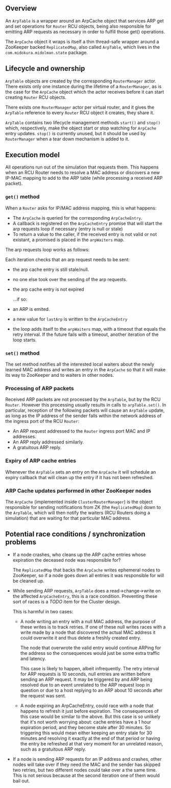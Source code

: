 ## Overview

An `ArpTable` is a wrapper around an ArpCache object that services ARP
get and set operations for `Router` RCU objects, being also responsible
for emitting ARP requests as necessary in order to fulfill those get()
operations.

The `ArpCache` object it wraps is itself a thin thread-safe wrapper around
a ZooKeeper backed `ReplicatedMap`, also called `ArpTable`, which lives in the
`com.midokura.midolman.state` package.

## Lifecycle and ownership

`ArpTable` objects are created by the corresponding `RouterManager` actor.
There exists only one instance during the lifetime of a `RouterManager`, as
is the case for the `ArpCache` object which the actor receives before it can
start creating `Router` RCU objects.

There exists one `RouterManager` actor per virtual router, and it gives
the `ArpTable` reference to every `Router` RCU object it creates, they share it.

`ArpTable` contains two lifecycle management methods `start()` and
`stop()` which, respectively, make the object start or stop watching
for `ArpCache` entry updates. `stop()` is currently unused, but it
should be used by `RouterManager` when a tear down mechanism is added to
it.

## Execution model

All operations run out of the simulation that requests them. This happens when
an RCU Router needs to resolve a MAC address or discovers a new IP-MAC mapping
to add to the ARP table (while processing a received ARP packet).

### `get()` method

When a `Router` asks for IP/MAC address mapping, this is what happens:

- The `ArpCache` is queried for the corresponding `ArpCacheEntry`.
- A callback is registered on the `ArpCacheEntry` promise that will start
  the arp requests loop if necessary (entry is null or stale)
- To return a value to the caller, if the received entry is not valid or
  not existant, a promised is placed in the `arpWaiters` map.

The arp requests loop works as follows:

Each iteration checks that an arp request needs to be sent:

- the arp cache entry is still stale/null.
- no one else took over the sending of the arp requests.
-   the arp cache entry is not expired

    ...if so:

  - an ARP is emited.
  - a new value for `lastArp` is written to the `ArpCacheEntry`
  - the loop adds itself to the `arpWaiters` map, with a timeout that
    equals the retry interval. If the future fails with a timeout, another
    iteration of the loop starts.

### `set()` method

The set method notifies all the interested local waiters about the newly learned
MAC address and writes an entry in the `ArpCache` so that it will make its way
to ZooKeeper and to waiters in other nodes.

### Processing of ARP packets

Received ARP packets are not processed by the `ArpTable`, but by the RCU
`Router`. However this processing usually results in calls to `arpTable.set()`.
In particular, reception of the following packets will cause an `ArpTable`
update, as long as the IP address of the sender falls within the network address
of the ingress port of the RCU `Router`:

- An ARP request addressed to the `Router` ingress port MAC and IP addresses.
- An ARP reply addressed similarly.
- A gratuitous ARP reply.

### Expiry of ARP cache entries

Whenever the `ArpTable` sets an entry on the `ArpCache` it will schedule
an expiry callback that will clean up the entry if it has not been
refreshed.

### ARP Cache updates performed in other ZooKeeper nodes

The `ArpCache` (implemented inside `ClusterRouterManager`) is the object
responsible for sending notifications from ZK (the `ReplicatedMap`) down to the
`ArpTable`, which will then notify the waiters (RCU Routers doing a simulation)
that are waiting for that particular MAC address.

## Potential race conditions / synchronization problems

-   If a node crashes, who cleans up the ARP cache entries whose
    expiration the deceased node was responsible for?

    The `ReplicatedMap` that backs the `ArpCache` writes ephemeral nodes to
    ZooKeeper, so if a node goes down all entries it was responsible for will be
    cleaned up.

-   While sending ARP requests, `ArpTable` does a read->change->write on
    the affected `ArpCacheEntry`, this is a race condition. Preventing these
    sort of races is a *TODO* item for the Cluster design.

    This is harmful in two cases:

    -   A node writing an entry with a null MAC address, the purpose of these
        writes is to track retries. If one of these null writes races with a
        write made by a node that discovered the actual MAC address it could
        overwrite it and thus delete a freshly created entry.
      
        The node that overwrote the valid entry would continue ARPing for the
        address so the consequences would just be some extra traffic and latency.

        This case is likely to happen, albeit infrequently. The retry interval
        for ARP requests is 10 seconds, null entries are written before sending
        an ARP request. It may be triggered by and ARP being resolved due to an
        event unrelated to the ARP request loop in question or due to a host
        replying to an ARP about 10 seconds after the request was sent.

    - A node expiring an ArpCacheEntry, could race with a node that happens to
      refresh it just before expiration. The consequences of this case would be
      similar to the above. But this case is so unlikely that it's not worth
      worrying about: cache entries have a 1 hour expiration period, and they
      become stale after 30 minutes. So triggering this would mean either
      keeping an entry stale for 30 minutes and resolving it exactly at the end
      of that period or having the entry be refreshed at that very moment for an
      unrelated reason, such as a gratuitous ARP reply.

- If a node is sending ARP requests for an IP address and crashes, other
  nodes will take over if they need the MAC and the sender has skipped
  two retries, but two different nodes could take over a the same time.
  This is not serious because at the second iteration one of them would
  bail out.
